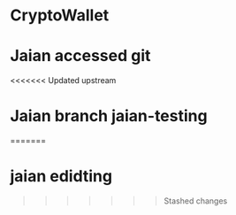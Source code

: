 # CryptoWallet

# Jaian accessed git

<<<<<<< Updated upstream
# Jaian branch jaian-testing
=======
# jaian edidting
>>>>>>> Stashed changes
